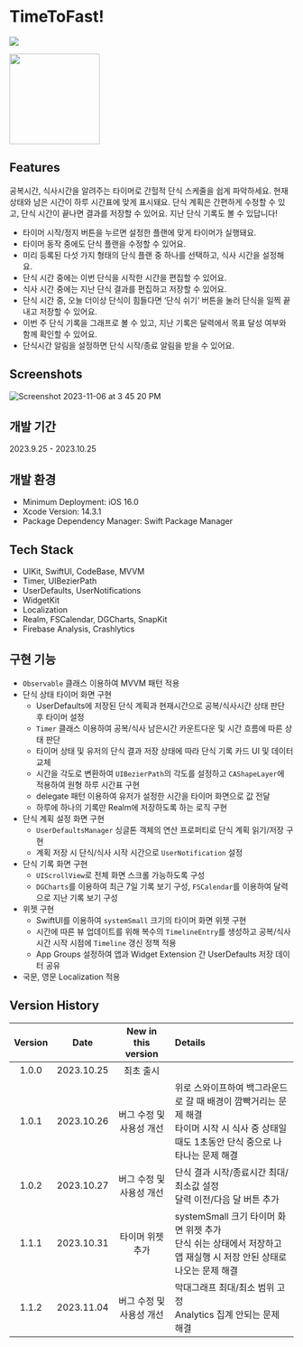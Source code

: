 # TimeToFast!
<img src="https://github.com/eunbkang/TimeToFast/assets/103012157/b8109f40-74cd-4b48-b834-6d594b8bf60d">
  
[<img width="160" src="https://github.com/eunbkang/TimeToFast/assets/103012157/eab3b46b-54ad-43e6-a003-b6f4f041988a">](https://apps.apple.com/kr/app/단식할-시간-공복시간-타이머/id6470159635)

## Features
공복시간, 식사시간을 알려주는 타이머로 간헐적 단식 스케줄을 쉽게 파악하세요. 현재 상태와 남은 시간이 하루 시간표에 맞게 표시돼요. 
단식 계획은 간편하게 수정할 수 있고, 단식 시간이 끝나면 결과를 저장할 수 있어요. 지난 단식 기록도 볼 수 있답니다!

- 타이머 시작/정지 버튼을 누르면 설정한 플랜에 맞게 타이머가 실행돼요.
- 타이머 동작 중에도 단식 플랜을 수정할 수 있어요.
- 미리 등록된 다섯 가지 형태의 단식 플랜 중 하나를 선택하고, 식사 시간을 설정해요.
- 단식 시간 중에는 이번 단식을 시작한 시간을 편집할 수 있어요.
- 식사 시간 중에는 지난 단식 결과를 편집하고 저장할 수 있어요.
- 단식 시간 중, 오늘 더이상 단식이 힘들다면 ‘단식 쉬기’ 버튼을 눌러 단식을 일찍 끝내고 저장할 수 있어요.
- 이번 주 단식 기록을 그래프로 볼 수 있고, 지난 기록은 달력에서 목표 달성 여부와 함께 확인할 수 있어요.
- 단식시간 알림을 설정하면 단식 시작/종료 알림을 받을 수 있어요.

## Screenshots
<img alt="Screenshot 2023-11-06 at 3 45 20 PM" src="https://github.com/eunbkang/TimeToFast/assets/103012157/1320ca10-78b0-477c-b96b-09990e1cd9d8">

## 개발 기간
2023.9.25 - 2023.10.25

## 개발 환경
- Minimum Deployment: iOS 16.0
- Xcode Version: 14.3.1
- Package Dependency Manager: Swift Package Manager

## Tech Stack
- UIKit, SwiftUI, CodeBase, MVVM
- Timer, UIBezierPath
- UserDefaults, UserNotifications
- WidgetKit
- Localization
- Realm, FSCalendar, DGCharts, SnapKit
- Firebase Analysis, Crashlytics

## 구현 기능

- `Observable` 클래스 이용하여 MVVM 패턴 적용
- 단식 상태 타이머 화면 구현
    - UserDefaults에 저장된 단식 계획과 현재시간으로 공복/식사시간 상태 판단 후 타이머 설정
    - `Timer` 클래스 이용하여 공복/식사 남은시간 카운트다운 및 시간 흐름에 따른 상태 판단
    - 타이머 상태 및 유저의 단식 결과 저장 상태에 따라 단식 기록 카드 UI 및 데이터 교체
    - 시간을 각도로 변환하여 `UIBezierPath`의 각도를 설정하고 `CAShapeLayer`에 적용하여 원형 하루 시간표 구현
    - delegate 패턴 이용하여 유저가 설정한 시간을 타이머 화면으로 값 전달
    - 하루에 하나의 기록만 Realm에 저장하도록 하는 로직 구현
- 단식 계획 설정 화면 구현
    - `UserDefaultsManager` 싱글톤 객체의 연산 프로퍼티로 단식 계획 읽기/저장 구현
    - 계획 저장 시 단식/식사 시작 시간으로 `UserNotification` 설정
- 단식 기록 화면 구현
    - `UIScrollView`로 전체 화면 스크롤 가능하도록 구성
    - `DGCharts`를 이용하여 최근 7일 기록 보기 구성, `FSCalendar`를 이용하여 달력으로 지난 기록 보기 구성
- 위젯 구현
    - SwiftUI를 이용하여 `systemSmall` 크기의 타이머 화면 위젯 구현
    - 시간에 따른 뷰 업데이트를 위해 복수의 `TimelineEntry`를 생성하고 공복/식사 시간 시작 시점에 `Timeline` 갱신 정책 적용
    - App Groups 설정하여 앱과 Widget Extension 간 UserDefaults 저장 데이터 공유
- 국문, 영문 Localization 적용

## Version History

|Version|Date|New in this version|Details|
|:-:|:-:|:-:|:-|
|1.0.0|2023.10.25|최초 출시||
|1.0.1|2023.10.26|버그 수정 및 사용성 개선|위로 스와이프하여 백그라운드로 갈 때 배경이 깜빡거리는 문제 해결<br>타이머 시작 시 식사 중 상태일 때도 1초동안 단식 중으로 나타나는 문제 해결|
|1.0.2|2023.10.27|버그 수정 및 사용성 개선|단식 결과 시작/종료시간 최대/최소값 설정<br>달력 이전/다음 달 버튼 추가|
|1.1.1|2023.10.31|타이머 위젯 추가|systemSmall 크기 타이머 화면 위젯 추가<br>단식 쉬는 상태에서 저장하고 앱 재실행 시 저장 안된 상태로 나오는 문제 해결|
|1.1.2|2023.11.04|버그 수정 및 사용성 개선|막대그래프 최대/최소 범위 고정<br>Analytics 집계 안되는 문제 해결|
